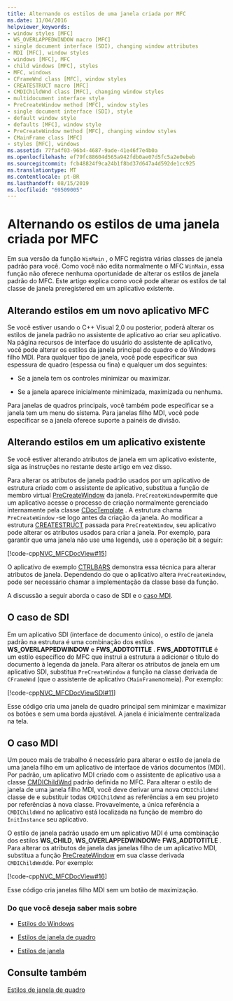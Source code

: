 ```yaml
---
title: Alternando os estilos de uma janela criada por MFC
ms.date: 11/04/2016
helpviewer_keywords:
- window styles [MFC]
- WS_OVERLAPPEDWINDOW macro [MFC]
- single document interface (SDI), changing window attributes
- MDI [MFC], window styles
- windows [MFC], MFC
- child windows [MFC], styles
- MFC, windows
- CFrameWnd class [MFC], window styles
- CREATESTRUCT macro [MFC]
- CMDIChildWnd class [MFC], changing window styles
- multidocument interface style
- PreCreateWindow method [MFC], window styles
- single document interface (SDI), style
- default window style
- defaults [MFC], window style
- PreCreateWindow method [MFC], changing window styles
- CMainFrame class [MFC]
- styles [MFC], windows
ms.assetid: 77fa4f03-96b4-4687-9ade-41e46f7e4b0a
ms.openlocfilehash: ef79fc88604d565a942fdb0ae07d5fc5a2e0ebeb
ms.sourcegitcommit: fcb48824f9ca24b1f8bd37d647a4d592de1cc925
ms.translationtype: MT
ms.contentlocale: pt-BR
ms.lasthandoff: 08/15/2019
ms.locfileid: "69509005"
---
```

# <a name="changing-the-styles-of-a-window-created-by-mfc"></a>Alternando os estilos de uma janela criada por MFC

Em sua versão da função `WinMain` , o MFC registra várias classes de janela padrão para você. Como você não edita normalmente o MFC `WinMain`, essa função não oferece nenhuma oportunidade de alterar os estilos de janela padrão do MFC. Este artigo explica como você pode alterar os estilos de tal classe de janela preregistered em um aplicativo existente.

##  <a name="_core_changing_styles_in_a_new_mfc_application"></a>Alterando estilos em um novo aplicativo MFC

Se você estiver usando o C++ Visual 2,0 ou posterior, poderá alterar os estilos de janela padrão no assistente de aplicativo ao criar seu aplicativo. Na página recursos de interface do usuário do assistente de aplicativo, você pode alterar os estilos da janela principal do quadro e do Windows filho MDI. Para qualquer tipo de janela, você pode especificar sua espessura de quadro (espessa ou fina) e qualquer um dos seguintes:

- Se a janela tem os controles minimizar ou maximizar.

- Se a janela aparece inicialmente minimizada, maximizada ou nenhuma.

Para janelas de quadros principais, você também pode especificar se a janela tem um menu do sistema. Para janelas filho MDI, você pode especificar se a janela oferece suporte a painéis de divisão.

##  <a name="_core_changing_styles_in_an_existing_application"></a>Alterando estilos em um aplicativo existente

Se você estiver alterando atributos de janela em um aplicativo existente, siga as instruções no restante deste artigo em vez disso.

Para alterar os atributos de janela padrão usados por um aplicativo de estrutura criado com o assistente de aplicativo, substitua a função de membro virtual [PreCreateWindow](../mfc/reference/cwnd-class.md#precreatewindow) da janela. `PreCreateWindow`permite que um aplicativo acesse o processo de criação normalmente gerenciado internamente pela classe [CDocTemplate](../mfc/reference/cdoctemplate-class.md) . A estrutura chama `PreCreateWindow` -se logo antes da criação da janela. Ao modificar a estrutura [CREATESTRUCT](/windows/win32/api/winuser/ns-winuser-createstructw) passada para `PreCreateWindow`, seu aplicativo pode alterar os atributos usados para criar a janela. Por exemplo, para garantir que uma janela não use uma legenda, use a operação bit a seguir:

[!code-cpp[NVC_MFCDocView#15](../mfc/codesnippet/cpp/changing-the-styles-of-a-window-created-by-mfc_1.cpp)]

O aplicativo de exemplo [CTRLBARS](../overview/visual-cpp-samples.md) demonstra essa técnica para alterar atributos de janela. Dependendo do que o aplicativo altera `PreCreateWindow`, pode ser necessário chamar a implementação da classe base da função.

A discussão a seguir aborda o caso de SDI e o [caso MDI](#_core_the_mdi_case).

##  <a name="_core_the_sdi_case"></a>O caso de SDI

Em um aplicativo SDI (interface de documento único), o estilo de janela padrão na estrutura é uma combinação dos estilos **WS_OVERLAPPEDWINDOW** e **FWS_ADDTOTITLE** . **FWS_ADDTOTITLE** é um estilo específico do MFC que instrui a estrutura a adicionar o título do documento à legenda da janela. Para alterar os atributos de janela em um aplicativo SDI, substitua `PreCreateWindow` a função na classe derivada de `CFrameWnd` (que o assistente de aplicativo `CMainFrame`nomeia). Por exemplo:

[!code-cpp[NVC_MFCDocViewSDI#11](../mfc/codesnippet/cpp/changing-the-styles-of-a-window-created-by-mfc_2.cpp)]

Esse código cria uma janela de quadro principal sem minimizar e maximizar os botões e sem uma borda ajustável. A janela é inicialmente centralizada na tela.

##  <a name="_core_the_mdi_case"></a>O caso MDI

Um pouco mais de trabalho é necessário para alterar o estilo de janela de uma janela filho em um aplicativo de interface de vários documentos (MDI). Por padrão, um aplicativo MDI criado com o assistente de aplicativo usa a classe [CMDIChildWnd](../mfc/reference/cmdichildwnd-class.md) padrão definida no MFC. Para alterar o estilo de janela de uma janela filho MDI, você deve derivar uma nova `CMDIChildWnd` classe de e substituir todas `CMDIChildWnd` as referências a em seu projeto por referências à nova classe. Provavelmente, a única referência a `CMDIChildWnd` no aplicativo está localizada na função de membro do `InitInstance` seu aplicativo.

O estilo de janela padrão usado em um aplicativo MDI é uma combinação dos estilos **WS_CHILD**, **WS_OVERLAPPEDWINDOW**e **FWS_ADDTOTITLE** . Para alterar os atributos de janela das janelas filho de um aplicativo MDI, substitua a função [PreCreateWindow](../mfc/reference/cwnd-class.md#precreatewindow) em sua classe derivada `CMDIChildWnd`de. Por exemplo:

[!code-cpp[NVC_MFCDocView#16](../mfc/codesnippet/cpp/changing-the-styles-of-a-window-created-by-mfc_3.cpp)]

Esse código cria janelas filho MDI sem um botão de maximização.

### <a name="what-do-you-want-to-know-more-about"></a>Do que você deseja saber mais sobre

- [Estilos do Windows](../mfc/reference/styles-used-by-mfc.md#window-styles)

- [Estilos de janela de quadro](../mfc/frame-window-styles-cpp.md)

- [Estilos de janela](/windows/win32/winmsg/window-styles)

## <a name="see-also"></a>Consulte também

[Estilos de janela de quadro](../mfc/frame-window-styles-cpp.md)
